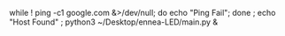 
while ! ping -c1 google.com &>/dev/null; do echo "Ping Fail"; done ; echo "Host Found" ; python3 ~/Desktop/ennea-LED/main.py &